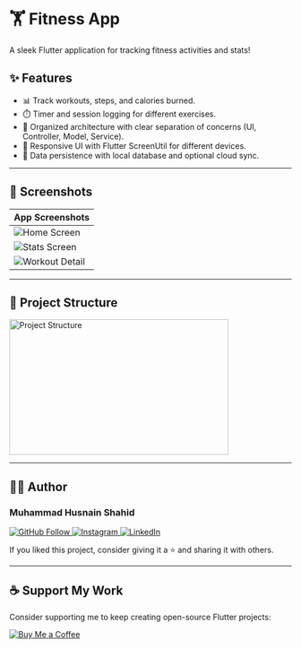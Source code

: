# 🏋️ Fitness App

A sleek Flutter application for tracking fitness activities and stats!

## ✨ Features

- 📊 Track workouts, steps, and calories burned.
- ⏱️ Timer and session logging for different exercises.
- 🧪 Organized architecture with clear separation of concerns (UI, Controller, Model, Service).
- 📱 Responsive UI with Flutter ScreenUtil for different devices.
- 💾 Data persistence with local database and optional cloud sync.

---

## 📸 Screenshots

| App Screenshots |
|-----------------|
| ![Home Screen](https://user-images.githubusercontent.com/YOUR_USERNAME/screenshots/home.png) |
| ![Stats Screen](https://user-images.githubusercontent.com/YOUR_USERNAME/screenshots/stats.png) |
| ![Workout Detail](https://user-images.githubusercontent.com/YOUR_USERNAME/screenshots/workout.png) |

---

## 🧱 Project Structure

<img width="391" height="242" alt="Project Structure" src="https://user-images.githubusercontent.com/YOUR_USERNAME/screenshots/project-structure.png" />

---

## 🧑‍💻 Author

### Muhammad Husnain Shahid

<p align="left">
  <a href="https://github.com/muhammadhusnainshahid">
    <img src="https://img.shields.io/badge/GitHub-Follow-blue?logo=github" alt="GitHub Follow"/>
  </a>
  <a href="https://www.instagram.com/the.husnainshahid">
    <img src="https://img.shields.io/badge/Instagram-Follow-e4405f?logo=instagram" alt="Instagram"/>
  </a>
  <a href="https://www.linkedin.com/in/muhammad-husnain-shahid-36b34b26b">
    <img src="https://img.shields.io/badge/LinkedIn-Connect-0077B5?logo=linkedin" alt="LinkedIn"/>
  </a>
</p>

If you liked this project, consider giving it a ⭐ and sharing it with others.

---

## ☕ Support My Work

Consider supporting me to keep creating open-source Flutter projects:

<p align="left">
  <a href="https://www.buymeacoffee.com/muhammadhusnainshahid" target="_blank">
    <img src="https://img.shields.io/badge/BuyMeACoffee-Support-FFDD00?logo=buymeacoffee" alt="Buy Me a Coffee"/>
  </a>
</p>
